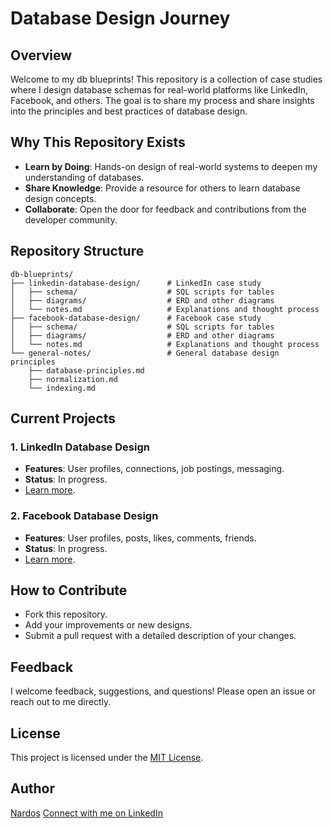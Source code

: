 # Database Design Journey

## Overview
Welcome to my db blueprints! This repository is a collection of case studies where I design database schemas for real-world platforms like LinkedIn, Facebook, and others. The goal is to share my process and share insights into the principles and best practices of database design.

## Why This Repository Exists
- **Learn by Doing**: Hands-on design of real-world systems to deepen my understanding of databases.
- **Share Knowledge**: Provide a resource for others to learn database design concepts.
- **Collaborate**: Open the door for feedback and contributions from the developer community.

## Repository Structure
```
db-blueprints/
├── linkedin-database-design/      # LinkedIn case study
│   ├── schema/                    # SQL scripts for tables
│   ├── diagrams/                  # ERD and other diagrams
│   └── notes.md                   # Explanations and thought process
├── facebook-database-design/      # Facebook case study
│   ├── schema/                    # SQL scripts for tables
│   ├── diagrams/                  # ERD and other diagrams
│   └── notes.md                   # Explanations and thought process
└── general-notes/                 # General database design principles
    ├── database-principles.md
    ├── normalization.md
    └── indexing.md
```

## Current Projects
### 1. LinkedIn Database Design
- **Features**: User profiles, connections, job postings, messaging.
- **Status**: In progress.
- [Learn more](./linkedin-database-design/notes.md).

### 2. Facebook Database Design
- **Features**: User profiles, posts, likes, comments, friends.
- **Status**: In progress.
- [Learn more](./facebook-database-design/notes.md).

## How to Contribute
- Fork this repository.
- Add your improvements or new designs.
- Submit a pull request with a detailed description of your changes.

## Feedback
I welcome feedback, suggestions, and questions! Please open an issue or reach out to me directly.

## License
This project is licensed under the [MIT License](LICENSE).

## Author
[Nardos](https://github.com/Nardos-Tsega) 
[Connect with me on LinkedIn](https://www.linkedin.com/in/nard-tsegaye/)
